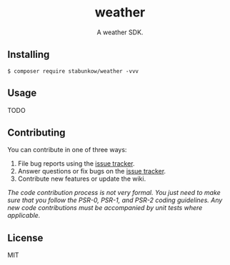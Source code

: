 <h1 align="center"> weather </h1>

<p align="center"> A weather SDK.</p>


## Installing

```shell
$ composer require stabunkow/weather -vvv
```

## Usage

TODO

## Contributing

You can contribute in one of three ways:

1. File bug reports using the [issue tracker](https://github.com/stabunkow/weather/issues).
2. Answer questions or fix bugs on the [issue tracker](https://github.com/stabunkow/weather/issues).
3. Contribute new features or update the wiki.

_The code contribution process is not very formal. You just need to make sure that you follow the PSR-0, PSR-1, and PSR-2 coding guidelines. Any new code contributions must be accompanied by unit tests where applicable._

## License

MIT